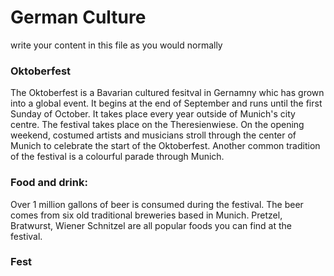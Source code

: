<h1>German Culture</h1>
<p>write your content in this file as you would normally</p>


<div class="row">
<div class="col-sm-6">
  
<h3>Oktoberfest</h3>
<p> The Oktoberfest is a Bavarian cultured fesitval in Gernamny whic has grown into a global event. It begins at the end of September and runs until the first Sunday of October. It takes place every year outside of Munich's city centre. The festival takes place on the Theresienwiese. On the opening weekend, costumed artists and musicians stroll through the center of Munich to celebrate the start of the Oktoberfest. Another common tradition of the festival is a colourful parade through Munich. 
</p>
</div>

<h3> Food and drink:</h3>
<p>Over 1 million gallons of beer is consumed during the festival. The beer comes from six old traditional breweries based in Munich. Pretzel, Bratwurst, Wiener Schnitzel are all popular foods you can find at the festival. 
</p>
</div>   

<div class="col-sm-6">
<h3>Fest</h3> 
